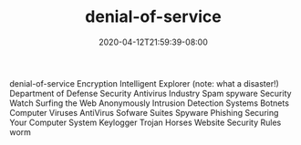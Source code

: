 ﻿---
title: "denial-of-service"
date: 2020-04-12T21:59:39-08:00
description: "31_papers_copy_site Tips for Web Success"
featured_image: "/images/31_papers_copy_site.jpg"
tags: ["31 papers copy site"]
---

denial-of-service 
Encryption 
Intelligent Explorer (note: what a disaster!)
Department of Defense Security
Antivirus Industry
Spam
spyware 
Security Watch
Surfing the Web Anonymously
Intrusion Detection Systems
Botnets
Computer Viruses
AntiVirus Sofware Suites
Spyware
Phishing
Securing Your Computer System
Keylogger
Trojan Horses
Website Security Rules
worm


